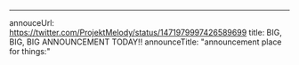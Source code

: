 ---
annouceUrl: https://twitter.com/ProjektMelody/status/1471979997426589699
title: BIG, BIG, BIG ANNOUNCEMENT TODAY!!
announceTitle: "announcement place for things:"